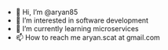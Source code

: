 - 👋 Hi, I’m @aryan85
- 👀 I’m interested in software development
- 🌱 I’m currently learning microservices
- 📫 How to reach me aryan.scat at gmail.com

<!---
aryan85/aryan85 is a ✨ special ✨ repository because its `README.md` (this file) appears on your GitHub profile.
You can click the Preview link to take a look at your changes.
--->
